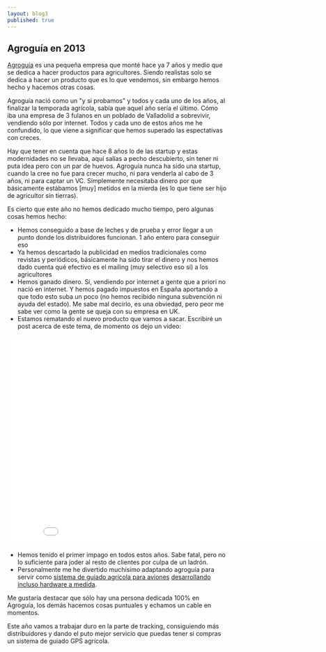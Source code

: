 ```yaml
---
layout: blog3
published: true
---
```


## Agroguía en 2013	

[Agroguía](http://agroguia.es) es una pequeña empresa que monté hace ya 7 años y medio que se dedica a hacer productos para agricultores. Siendo realistas solo se dedica a hacer un producto que es lo que vendemos, sin embargo hemos hecho y hacemos otras cosas.

Agroguía nació como un "y si probamos" y todos y cada uno de los años, al finalizar la temporada agrícola, sabía que aquel año sería el último. Cómo iba una empresa de 3 fulanos en un poblado de Valladolid a sobrevivir, vendiendo sólo por internet. Todos y cada uno de estos años me he confundido, lo que viene a significar que hemos superado las espectativas con creces. 

Hay que tener en cuenta que hace 8 años lo de las startup y estas modernidades no se llevaba, aquí salías a pecho descubierto, sin tener ni puta idea pero con un par de huevos. Agroguía nunca ha sido una startup, cuando la cree no fue para crecer mucho, ni para venderla al cabo de 3 años, ni para captar un VC. Símplemente  necesitaba dinero por que básicamente estábamos [muy] metidos en la mierda (es lo que tiene ser hijo de agricultor sin tierras).

Es cierto que este año no hemos dedicado mucho tiempo, pero algunas cosas hemos hecho:

- Hemos conseguido a base de leches y de prueba y error llegar a un punto donde los distribuidores funcionan. 1 año entero para conseguir eso
- Ya hemos descartado la publicidad en medios tradicionales como revistas y periódicos, básicamente ha sido tirar el dinero y nos hemos dado cuenta qué efectivo es el mailing (muy selectivo eso sí) a los agricultores
- Hemos ganado dinero. Sí, vendiendo por internet a gente que a priori no nació en
internet. Y hemos pagado impuestos en España aportando a que todo esto suba un poco (no hemos recibido ninguna subvención ni ayuda del estado). Me sabe mal decirlo, es una obviedad, pero peor me sabe ver como la gente se queja con su empresa en UK.
- Estamos rematando el nuevo producto que vamos a sacar. Escribiré un post acerca de este tema, de momento os dejo un video:

<iframe width="853" height="480" src="//www.youtube.com/embed/8fsWXYM_SCI" frameborder="0" allowfullscreen></iframe>

- Hemos tenido el primer impago en todos estos años. Sabe fatal, pero no lo suficiente para joder al resto de clientes por culpa de un ladrón.
- Personalmente me he divertido muchísimo adaptando agroguía para servir como [sistema de guiado agrícola para aviones](http://blog.agroguia.es/blog/wordpress/2013/06/24/guiado-gps-aviones-helicoptero/) [desarrollando incluso hardware a medida](http://instagram.com/p/ad4gxBPK_F/).

Me gustaría destacar que sólo hay una persona dedicada 100% en Agroguía, los demás hacemos cosas puntuales y echamos un cable en momentos.

Este año vamos a trabajar duro en la parte de tracking, consiguiendo más distribuidores y dando el puto mejor servicio que puedas tener si compras un sistema de guiado GPS agrícola.